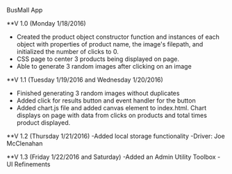 BusMall App

**V 1.0 (Monday 1/18/2016)
- Created the product object constructor function and instances of each object with properties of product name, the image's filepath, and initialized the number of clicks to 0.
- CSS page to center 3 products being displayed on page.
- Able to generate 3 random images after clicking on an image

**V 1.1 (Tuesday 1/19/2016 and Wednesday 1/20/2016)
- Finished generating 3 random images without duplicates
- Added click for results button and event handler for the button
- Added chart.js file and added canvas element to index.html. Chart displays on page with data from clicks on products and total times product displayed.

**V 1.2 (Thursday 1/21/2016)
-Added local storage functionality
-Driver: Joe McClenahan

**V 1.3 (Friday 1/22/2016 and Saturday)
-Added an Admin Utility Toolbox
-UI Refinements

